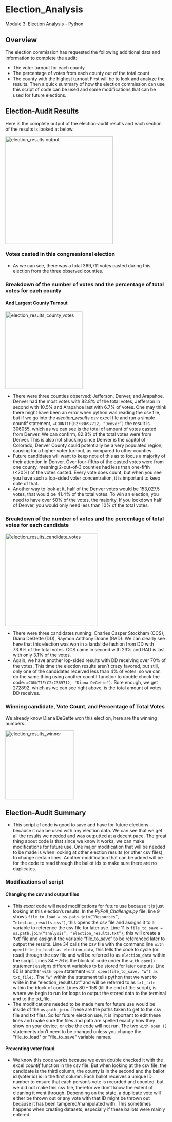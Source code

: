 # Election_Analysis
Module 3: Election Analysis - Python
## Overview
The election commission has requested the following additional data and information to complete the audit:
-	The voter turnout for each county 
-	The percentage of votes from each county out of the total count
-	The county with the highest turnout
First will be to look and analyze the results. Then a quick summary of how the election commission can use this script of code can be used and some modifications that can be used for future elections.  

## Election-Audit Results
Here is the complete output of the election-audit results and each section of the results is looked at below.

<img width="335" alt="election_results output" src="https://user-images.githubusercontent.com/79118630/111083102-21d4c680-84e2-11eb-9806-598a2d724150.png">

### Votes casted in this congressional election
- As we can see, there was a total 369,711 votes casted during this election from the three observed counties. 
### Breakdown of the number of votes and the percentage of total votes for each county
#### And Largest County Turnout

<img width="240" alt="election_results_county_votes" src="https://user-images.githubusercontent.com/79118630/111083346-82183800-84e3-11eb-9bb8-d7bfc8f3bf4f.png">

- There were three counties observed: Jefferson, Denver, and Arapahoe. Denver had the most votes with 82.8% of the total votes, Jefferson in second with 10.5% and Arapahoe last with 6.7% of votes. One may think there might have been an error when python was reading the csv file, but if we go into the *election_results.csv* excel file and run a simple countif statement, `=COUNTIF(B2:B3697712, “Denver”)` the result is 306055, which as we can see is the total of amount of votes casted from Denver. We can confirm, 82.8% of the total votes were from Denver. This is also not shocking since Denver is the capitol of Colorado, Denver County could potentially be a very populated region, causing for a higher voter turnout, as compared to other counties.
- Future candidates will want to keep note of this as to focus a majority of their attention in Denver. Over four-fifths of the casted votes were from one county, meaning 2-out-of-3 counties had less than one-fifth (<20%) of the votes casted. Every vote does count, but when you see you have such a lop-sided voter concentration, it is important to keep note of that. 
- Another way to look at it, half of the Denver votes would be 153,027.5 votes, that would be 41.4% of the total votes. To win an election, you need to have over 50% of the votes, the majority. If you lockdown half of Denver, you would only need less than 10% of the total votes.
### Breakdown of the number of votes and the percentage of total votes for each candidate

<img width="288" alt="election_results_candidate_votes" src="https://user-images.githubusercontent.com/79118630/111083409-d3282c00-84e3-11eb-82d5-8778ac5f8bc4.png">

- There were three candidates running: Charles Casper Stockham (CCS), Diana DeGette (DD), Raymon Anthony Doane (RAD).  We can clearly see here that this election was won in a landslide fashion from DD with 73.8% of the total votes. CCS came in second with 23% and RAD is last with only 3.1% of the votes. 
- Again, we have another lop-sided results with DD receiving over 70% of the votes. This time the election results aren’t crazy favored, but still, only one of the candidates received less than 4% of votes, so we can do the same thing using another countif function to double check the code: `=COUNTIF(C2:C369712, "Diana DeGette")`. Sure enough, we get 272892, which as we can see right above, is the total amount of votes DD receives. 
### Winning candidate, Vote Count, and Percentage of Total Votes
We already know Diana DeGette won this election, here are the winning numbers.

<img width="214" alt="election_results_winner" src="https://user-images.githubusercontent.com/79118630/111083216-c1925480-84e2-11eb-8ace-413526a8cced.png">

## Election-Audit Summary
- This script of code is good to save and have for future elections because it can be used with any election data. We can see that we get all the results we needed and was outputted at a decent pace. The great thing about code is that since we know it works, we can make modifications for future use. One major modification that will be needed to be made is when looking at other election results (or other csv files), to change certain lines. Another modification that can be added will be for the code to read through the ballot ids to make sure there are no duplicates. 
### Modifications of script 
#### Changing the csv and output files 
- This _exact_ code will need modifications for future use because it is just looking at this election’s results. In the *PyPoll_Challenge.py* file, line 9 shows `file_to_load = os.path.join(“Resources”, “election_results.csv”)`, this opens the csv file and assigns it to a variable to reference the csv file for later use. Line 11 is `file_to_save = os.path.join(“analysis”, “election_results.txt”)`, this will create a ‘txt’ file and assign it the variable “file_to_save” to be referenced later to output the results. Line 34 calls the csv file with the command line `with open(file_to_load) as election_data`, this tells the code to cycle (or read) through the csv file and will be referred to as `election_data` within the script. Lines 34 – 76 is the block of code under the `with open()` statement assigns different variables to be stored for later outputs. Line 80 is another `with open` statement `with open(file_to_save, “w”) as txt_file:`. The `“w”` within the statement tells python that we want to write in the “election_results.txt” and will be referred to as `txt_file` within the block of code. Lines 80 – 158 (till the end of the script), is where we begin to run for loops to output the stored data to the terminal and to the txt_file.
- The modifications needed to be made here for future use would be inside of the `os.path.join`. These are the paths taken to get to the csv file and txt files. So for future election use, it is important to edit these lines and make sure the files and path are spelled exactly how they show on your device, or else the code will not run. The two `with open ()` statements don’t need to be changed unless you change the "file_to_load" or "file_to_save" variable names. 
#### Preventing voter fraud
- We know this code works because we even double checked it with the excel *countif* function in the csv file. But when looking at the csv file, the candidate is the third column, the county is in the second and the ballot id (voter id) is in the first column. Each ballot receives a unique ID number to ensure that each person’s vote is recorded and counted, but we did not make this csv file, therefor we don’t know the extent of cleaning it went through. 
Depending on the state, a duplicate vote will either be thrown out or any vote with that ID might be thrown out because it has been tampered/manipulated with. This sometimes happens when creating datasets, especially if these ballots were mainly entered. 
